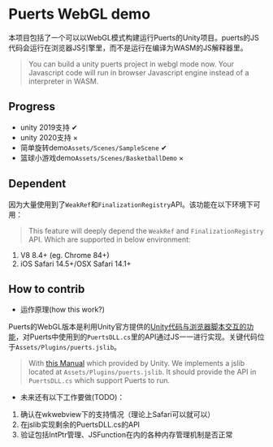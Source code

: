 # Puerts WebGL demo
本项目包括了一个可以以WebGL模式构建运行Puerts的Unity项目。puerts的JS代码会运行在浏览器JS引擎里，而不是运行在编译为WASM的JS解释器里。
> You can build a unity puerts project in webgl mode now. Your Javascript code will run in browser Javascript engine instead of a interpreter in WASM.

## Progress
* unity 2019支持 ✔
* unity 2020支持 ×
* 简单旋转demo`Assets/Scenes/SampleScene` ✔
* 篮球小游戏demo`Assets/Scenes/BasketballDemo` ×

## Dependent
因为大量使用到了`WeakRef`和`FinalizationRegistry`API。该功能在以下环境下可用：
> This feature will deeply depend the `WeakRef` and `FinalizationRegistry` API. Which are supported in below environment:
1. V8 8.4+ (eg. Chrome 84+)
2. iOS Safari 14.5+/OSX Safari 14.1+

## How to contrib
* 运作原理(how this work?)

Puerts的WebGL版本是利用Unity官方提供的[Unity代码与浏览器脚本交互的功能](https://docs.unity3d.com/2018.4/Documentation/Manual/webgl-interactingwithbrowserscripting.html)，对Puerts中使用到的`PuertsDLL.cs`里的API通过JS一一进行实现。关键代码位于`Assets/Plugins/puerts.jslib`。
> With [this Manual](https://docs.unity3d.com/2018.4/Documentation/Manual/webgl-interactingwithbrowserscripting.html) which provided by Unity. We implements a jslib located at `Assets/Plugins/puerts.jslib`. It should provide the API in `PuertsDLL.cs` which support Puerts to run.

* 未来还有以下工作要做(TODO)：

1. 确认在wkwebview下的支持情况（理论上Safari可以就可以）
2. 在jslib实现剩余的PuertsDLL.cs的API
3. 验证包括IntPtr管理、JSFunction在内的各种内存管理机制是否正常